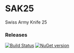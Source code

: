 # SAK25
Swiss Army Knife 25 

### Releases
[![Build Status](https://github.com/silvahimself/sak25/actions/workflows/dotnet-desktop.yml/badge.svg?branch=master)](https://github.com/silvahimself/SAK25/actions/workflows/dotnet-desktop.yml)
[![NuGet version](https://img.shields.io/nuget/v/SAK25.svg?style=flat&label=nuget%20version)](https://www.nuget.org/packages/SAK25/)
